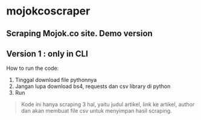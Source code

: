# mojokcoscraper
## Scraping Mojok.co site. Demo version
## Version 1 : only in CLI
How to run the code:
1. Tinggal download file pythonnya
2. Jangan lupa download bs4, requests dan csv library di python
3. Run
> Kode ini hanya scraping 3 hal, yaitu judul artikel, link ke artikel, author dan akan membuat file csv untuk menyimpan hasil scraping.
